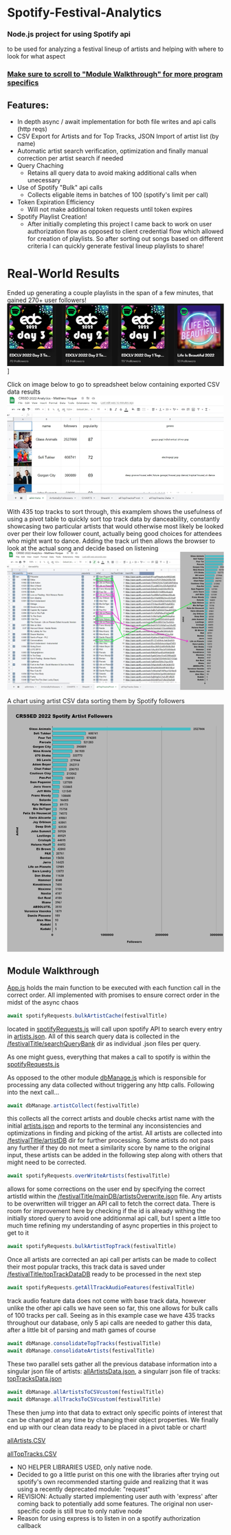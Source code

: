# Spotify-Festival-Analytics
### Node.js project for using Spotify api
to be used for analyzing a festival lineup of artists and helping with where to look for what aspect

### [Make sure to scroll to "Module Walkthrough" for more program specifics](https://github.com/MatthewHoque/Spotify-Festival-Analytics/blob/main/README.md#module-walkthrough)
## Features:
  * In depth async / await implementation for both file writes and api calls (http reqs)  
  * CSV Export for Artists and for Top Tracks, JSON Import of artist list (by name)
  * Automatic artist search verification, optimization and finally manual correction per artist search if needed
  * Query Chaching
    * Retains all query data to avoid making additional calls when unecessary
  * Use of Spotify "Bulk" api calls
    * Collects eligable items in batches of 100 (spotify's limit per call)
  * Token Expiration Efficiency
    * Will not make additional token requests until token expires  
  * Spotify Playlist Creation!
    *  After initially completing this project I came back to work on user authorization flow as opposed to client credential flow which allowed for creation of playlists. So after sorting out songs based on different criteria I can quickly generate festival lineup playlists to share!

# Real-World Results
Ended up generating a couple playlists in the span of a few minutes, that gained 270+ user followers!
![image](https://github.com/MatthewHoque/Spotify-Festival-Analytics/blob/main/readmeSources/quicklyGeneratedPlaylists.jpg?raw=true)]

Click on image below to go to spreadsheet below containing exported CSV data results
[![image](https://github.com/MatthewHoque/Spotify-Festival-Analytics/blob/main/readmeSources/googleSheet.jpg?raw=true)](https://docs.google.com/spreadsheets/d/1mtFT8Uqi2-639NRQHsrvIffb3SRx6czsqH5JREp7WNs/edit?usp=sharing)

With 435 top tracks to sort through, this examplem shows the usefulness of using a pivot table to quickly sort top track data by danceability, constantly showcasing two particular artists that would otherwise most likely be looked over per their low follower count, actually being good choices for attendees who might want to dance. Adding the track url then allows the browser to look at the actual song and decide based on listening
[![video discussion](https://github.com/MatthewHoque/Spotify-Festival-Analytics/blob/main/readmeSources/pivot.jpg?raw=true)](https://docs.google.com/spreadsheets/d/1mtFT8Uqi2-639NRQHsrvIffb3SRx6czsqH5JREp7WNs/edit#gid=502333132)

A chart using artist CSV data sorting them by Spotify followers
![byFollowers](https://github.com/MatthewHoque/Spotify-Festival-Analytics/blob/main/readmeSources/artistsByFollowers.jpg?raw=true)



## Module Walkthrough
[App.js](https://github.com/MatthewHoque/Spotify-Festival-Analytics/blob/main/app.js) holds the main function to be executed with each function call in the correct order. All implemented with promises to ensure correct order in the midst of the async chaos

 ```javascript
 await spotifyRequests.bulkArtistCache(festivalTitle) 
 ```
located in [spotifyRequests.js](https://github.com/MatthewHoque/Spotify-Festival-Analytics/blob/main/spotifyRequests.js) will call upon spotify API to search every entry in [artists.json](https://github.com/MatthewHoque/Spotify-Festival-Analytics/blob/main/CRSSD2022/mainDB/artists.json). All of this search query data is collected in the [/festivalTitle/searchQueryBank](https://github.com/MatthewHoque/Spotify-Festival-Analytics/tree/main/CRSSD2022/searchQueryBank) dir as individual .json files per query.

As one might guess, everything that makes a call to spotify is within the [spotifyRequests.js](https://github.com/MatthewHoque/Spotify-Festival-Analytics/blob/main/spotifyRequests.js)

As opposed to the other module [dbManage.js](https://github.com/MatthewHoque/Spotify-Festival-Analytics/blob/main/dbManage.js) which is responsible for processing any data collected without triggering any http calls. Following into the next call...

 ```javascript
 await dbManage.artistCollect(festivalTitle)
 ```
 
 this collects all the correct artists and double checks artist name with the initial [artists.json](https://github.com/MatthewHoque/Spotify-Festival-Analytics/blob/main/CRSSD2022/mainDB/artists.json) and reports to the terminal any inconsistencies and optimizations in finding and picking of the artist. All artists are collected into [/festivalTitle/artistDB](https://github.com/MatthewHoque/Spotify-Festival-Analytics/tree/main/CRSSD2022/artistDB) dir for further processing. Some artists do not pass any further if they do not meet a similarity score by name to the original input, these artists can be added in the following step along with others that might need to be corrected.
 
  ```javascript
 await spotifyRequests.overWriteArtists(festivalTitle)
 ```
 
 allows for some corrections on the user end by specifying the correct artistId within the [/festivalTitle/mainDB/artistsOverwrite.json](https://github.com/MatthewHoque/Spotify-Festival-Analytics/blob/main/CRSSD2022/mainDB/artistsOverwrite.json) file. Any artists to be overwritten will trigger an API call to fetch the correct data. There is room for improvement here by checking if the id is already withing the initially stored query to avoid one additionmal api call, but I spent a little too much time refining my understanding of async properties in this project to get to it
 
  ```javascript
 await spotifyRequests.bulkArtistTopTrack(festivalTitle)
 ```
 
 Once all artists are corrected an api call per artists can be made to collect their most popular tracks, this track data is saved under [/festivalTitle/topTrackDataDB](https://github.com/MatthewHoque/Spotify-Festival-Analytics/tree/main/CRSSD2022/topTracksDB) ready to be processed in the next step
 
   ```javascript
 await spotifyRequests.getAllTrackAudioFeatures(festivalTitle)
 ```
 
track audio feature data does not come with base track data, however unlike the other api calls we have seen so far, this one allows for bulk calls of 100 tracks per call. Seeing as in this example case we have 435 tracks throughout our database, only 5 api calls are needed to gather this data, after a little bit of parsing and math games of course
 
 ```javascript
await dbManage.consolidateTopTracks(festivalTitle)
await dbManage.consolidateArtists(festivalTitle)
 ```
 These two parallel sets gather all the previous database information into a singular json file of artists: [allArtistsData.json](https://github.com/MatthewHoque/Spotify-Festival-Analytics/blob/main/CRSSD2022/mainDB/allArtistsData.json), a singularr json file of tracks: [topTracksData.json](https://github.com/MatthewHoque/Spotify-Festival-Analytics/blob/main/CRSSD2022/mainDB/topTracksData.json) 
 
 
  ```javascript
await dbManage.allArtistsToCSVcustom(festivalTitle)
await dbManage.allTracksToCSVcustom(festivalTitle)
 ```
 
 These then jump into that data to extract only specific points of interest that can be changed at any time by changing their object properties.
 We finally end up with our clean data ready to be placed in a pivot table or chart!
 
 [allArtists.CSV](https://github.com/MatthewHoque/Spotify-Festival-Analytics/blob/main/CRSSD2022/mainDB/allArtists.CSV)
 
 [allTopTracks.CSV](https://github.com/MatthewHoque/Spotify-Festival-Analytics/blob/main/CRSSD2022/mainDB/allTopTracks.CSV)

 
 * NO HELPER LIBRARIES USED, only native node.
  * Decided to go a little purist on this one with the libraries after trying out spotify's own recommended starting guide and realizing that it was using a recently deprecated    module: "request" 
  * REVISION: Actually started implementing user auth with 'express' after coming back to potentially add some features. The original non user-specific code is still true to only native node
  * Reason for using express is to listen in on a spotify authorization callback
